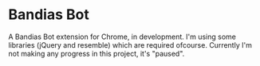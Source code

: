 Bandias Bot
===========
A Bandias Bot extension for Chrome, in development. I'm using some libraries (jQuery and resemble) which are required ofcourse. Currently I'm not making any progress in this project, it's "paused".


